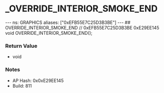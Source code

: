 # _OVERRIDE_INTERIOR_SMOKE_END

--- ns: GRAPHICS aliases: ["0xEFB55E7C25D3B3BE"] --- ## OVERRIDE_INTERIOR_SMOKE_END  // 0xEFB55E7C25D3B3BE 0xE29EE145 void OVERRIDE_INTERIOR_SMOKE_END();

### Return Value
* void

### Notes
* AP Hash: 0x0xE29EE145
* Build: 811

